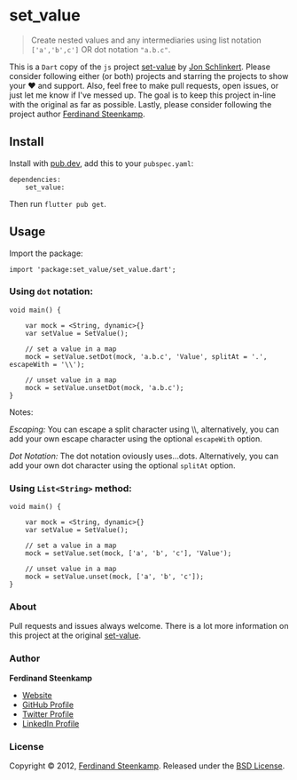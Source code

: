 # set_value

> Create nested values and any intermediaries using list notation `['a','b',c']` OR dot notation `"a.b.c"`.

This is a `Dart` copy of the `js` project [set-value](https://www.npmjs.com/package/set-value) by [Jon Schlinkert](https://github.com/jonschlinkert).
Please consider following either (or both) projects and starring the projects to show your :heart: and support.
Also, feel free to make pull requests, open issues, or just let me know if I've messed up. The goal is to keep this project in-line with the original as far as possible.
Lastly, please consider following the project author [Ferdinand Steenkamp](https://github.com/Ferdzzzzzzzz/).


## Install
Install with [pub.dev](https://pub.dev/), add this to your `pubspec.yaml`:

    dependencies:
        set_value:
Then run `flutter pub get`.

## Usage

Import the package:
    
    import 'package:set_value/set_value.dart';

### Using `dot` notation:
    
    void main() {
        
        var mock = <String, dynamic>{}
        var setValue = SetValue();
        
        // set a value in a map
        mock = setValue.setDot(mock, 'a.b.c', 'Value', splitAt = '.', escapeWith = '\\');
        
        // unset value in a map
        mock = setValue.unsetDot(mock, 'a.b.c');
    }

Notes:

*Escaping:* You can escape a split character using \\\\, alternatively, you can add your own escape character using the optional `escapeWith` option.

*Dot Notation:* The dot notation oviously uses...dots. Alternatively, you can add your own dot character using the optional `splitAt` option.

### Using `List<String>` method:
    
    void main() {
        
        var mock = <String, dynamic>{}
        var setValue = SetValue();
        
        // set a value in a map
        mock = setValue.set(mock, ['a', 'b', 'c'], 'Value');
        
        // unset value in a map
        mock = setValue.unset(mock, ['a', 'b', 'c']);
    }



### About

Pull requests and issues always welcome. There is a lot more information on this project at the original [set-value](https://www.npmjs.com/package/set-value). 

### Author

**Ferdinand Steenkamp**

* [Website](https://ferdzz.com)
* [GitHub Profile](https://github.com/Ferdzzzzzzzz)
* [Twitter Profile](https://twitter.com/therealferdz)
* [LinkedIn Profile](https://www.linkedin.com/in/ferdinand-steenkamp-552335181/)



### License

Copyright © 2012, [Ferdinand Steenkamp](https://github.com/Ferdzzzzzzzz).
Released under the [BSD License](LICENSE).



